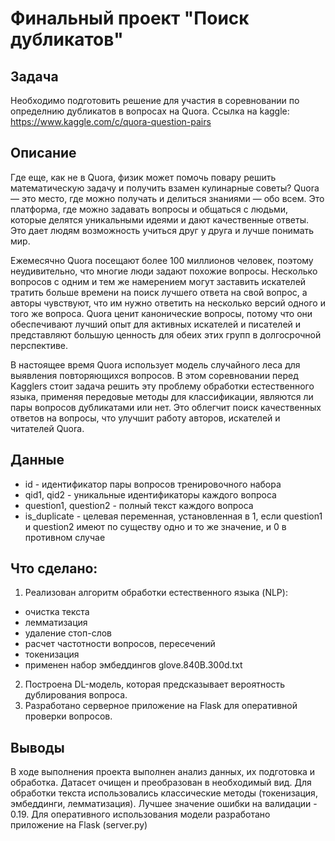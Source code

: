 # Финальный проект "Поиск дубликатов"

## Задача
Необходимо подготовить решение для участия в соревновании по определнию дубликатов в вопросах на Quora. Ссылка на kaggle: https://www.kaggle.com/c/quora-question-pairs

## Описание
Где еще, как не в Quora, физик может помочь повару решить математическую задачу и получить взамен кулинарные советы? Quora — это место, где можно получать и делиться знаниями — обо всем. Это платформа, где можно задавать вопросы и общаться с людьми, которые делятся уникальными идеями и дают качественные ответы. Это дает людям возможность учиться друг у друга и лучше понимать мир.

Ежемесячно Quora посещают более 100 миллионов человек, поэтому неудивительно, что многие люди задают похожие вопросы. Несколько вопросов с одним и тем же намерением могут заставить искателей тратить больше времени на поиск лучшего ответа на свой вопрос, а авторы чувствуют, что им нужно ответить на несколько версий одного и того же вопроса. Quora ценит канонические вопросы, потому что они обеспечивают лучший опыт для активных искателей и писателей и представляют большую ценность для обеих этих групп в долгосрочной перспективе.

В настоящее время Quora использует модель случайного леса для выявления повторяющихся вопросов. В этом соревновании перед Kagglers стоит задача решить эту проблему обработки естественного языка, применяя передовые методы для классификации, являются ли пары вопросов дубликатами или нет. Это облегчит поиск качественных ответов на вопросы, что улучшит работу авторов, искателей и читателей Quora.

## Данные
- id - идентификатор пары вопросов тренировочного набора
- qid1, qid2 - уникальные идентификаторы каждого вопроса
- question1, question2 - полный текст каждого вопроса
- is_duplicate - целевая переменная, установленная в 1, если question1 и question2 имеют по существу одно и то же значение, и 0 в противном случае

## Что сделано:
1. Реализован алгоритм обработки естественного языка (NLP):
- очистка текста
- лемматизация
- удаление стоп-слов
- расчет частотности вопросов, пересечений
- токенизация
- применен набор эмбеддингов glove.840B.300d.txt
2. Построена DL-модель, которая предсказывает вероятность дублирования вопроса.
3. Разработано серверное приложение на Flask для оперативной проверки вопросов.

## Выводы
В ходе выполнения проекта выполнен анализ данных, их подготовка и обработка. Датасет очищен и преобразован в необходимый вид. Для обработки текста использовались классические методы (токенизация, эмбеддинги, лемматизация). Лучшее значение ошибки на валидации - 0.19. Для оперативного использования модели разработано приложение на Flask (server.py)
